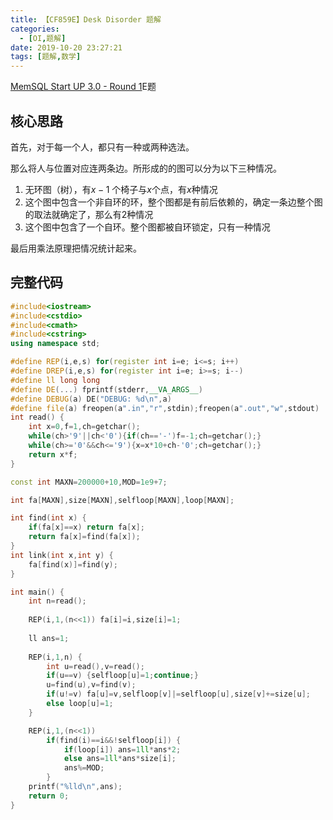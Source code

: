 ```yaml
---
title: 【CF859E】Desk Disorder 题解
categories:
  - [OI,题解]
date: 2019-10-20 23:27:21
tags: [题解,数学]
---
```


[MemSQL Start UP 3.0 - Round 1](https://codeforces.com/contest/859)E题

<!--more-->

## 核心思路

首先，对于每一个人，都只有一种或两种选法。

那么将人与位置对应连两条边。所形成的的图可以分为以下三种情况。

1. 无环图（树），有$x-1$ 个椅子与$x$个点，有$x$种情况
2. 这个图中包含一个非自环的环，整个图都是有前后依赖的，确定一条边整个图的取法就确定了，那么有$2$种情况
3. 这个图中包含了一个自环。整个图都被自环锁定，只有一种情况

最后用乘法原理把情况统计起来。

## 完整代码

```cpp
#include<iostream>
#include<cstdio>
#include<cmath>
#include<cstring>
using namespace std;

#define REP(i,e,s) for(register int i=e; i<=s; i++)
#define DREP(i,e,s) for(register int i=e; i>=s; i--)
#define ll long long
#define DE(...) fprintf(stderr,__VA_ARGS__)
#define DEBUG(a) DE("DEBUG: %d\n",a)
#define file(a) freopen(a".in","r",stdin);freopen(a".out","w",stdout)
int read() {
	int x=0,f=1,ch=getchar();
	while(ch>'9'||ch<'0'){if(ch=='-')f=-1;ch=getchar();}
	while(ch>='0'&&ch<='9'){x=x*10+ch-'0';ch=getchar();}
	return x*f;
}

const int MAXN=200000+10,MOD=1e9+7;

int fa[MAXN],size[MAXN],selfloop[MAXN],loop[MAXN];

int find(int x) {
	if(fa[x]==x) return fa[x];
	return fa[x]=find(fa[x]);
}
int link(int x,int y) {
	fa[find(x)]=find(y);
}

int main() {
	int n=read();
	
	REP(i,1,(n<<1)) fa[i]=i,size[i]=1;
	
	ll ans=1;
	
	REP(i,1,n) {
		int u=read(),v=read();
		if(u==v) {selfloop[u]=1;continue;}
		u=find(u),v=find(v);
		if(u!=v) fa[u]=v,selfloop[v]|=selfloop[u],size[v]+=size[u];
		else loop[u]=1;
	}

	REP(i,1,(n<<1)) 
		if(find(i)==i&&!selfloop[i]) {
			if(loop[i]) ans=1ll*ans*2;
			else ans=1ll*ans*size[i];
			ans%=MOD;
		}
	printf("%lld\n",ans);
	return 0;
}
```

